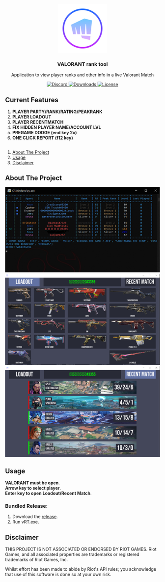 
<p align="center">
    <a href="https://github.com/putotoy/VALORANT-rank-tool/">
        <img src="assets/icon.png" alt="Logo" width="160" height="160">
    </a>
<h3 align="center"> VALORANT rank tool</h3>
<p align="center">
    Application to view player ranks and other info in a live Valorant Match</p>
    <p align="center">
    <a href="">
      <img alt="Discord" src="https://img.shields.io/discord/652680069839454223?color=blue&label=DISCORD&logo=discord&logoColor=7289da&style=for-the-badge">
    </a>
    <a href="https://github.com/putotoy/VALORANT-rank-tool/releases/latest">
      <img alt="Downloads" src="https://img.shields.io/github/downloads/putotoy/VALORANT-rank-tool/total?color=blue&style=for-the-badge&logo=github">
    </a>
    <a href="https://github.com/putotoy/VALORANT-rank-tool/blob/main/LICENSE">
      <img alt="License" src="https://img.shields.io/github/license/putotoy/VALORANT-rank-tool?color=blue&style=for-the-badge">
    </a>
    </p>

    
## Current Features
1) **PLAYER PARTY/RANK/RATING/PEAKRANK**
2) **PLAYER LOADOUT**
3) **PLAYER RECENTMATCH**
4) **FIX HIDDEN PLAYER NAME/ACCOUNT LVL**
5) **PREGAME DODGE (end key 2x)**
6) **ONE CLICK REPORT (f12 key)**

##

  <ol>
    <li><a href="#about-the-project">About The Project</a></li>
    <li><a href="#usage">Usage</a></li>
    <li><a href="#disclaimer">Disclaimer</a></li>
  </ol>


    
## About The Project

 ![Screenshot](assets/report.png)
 ![Skin Showcase Image](assets/loadout.png)
 ![Recent Match](assets/recent.png)

## Usage
 **VALORANT must be open**.<br />
 **Arrow key to select player**.<br />
 **Enter key to open Loadout/Recent Match**.<br />

### Bundled Release:

1) Download the [release](https://github.com/putotoy/VALORANT-rank-tool/releases/latest).
2) Run vRT.exe.

## Disclaimer

 THIS PROJECT IS NOT ASSOCIATED OR ENDORSED BY RIOT GAMES. Riot Games, and all associated properties are trademarks or registered trademarks of Riot Games, Inc.
    
 Whilst effort has been made to abide by Riot's API rules; you acknowledge that use of this software is done so at your own risk.
